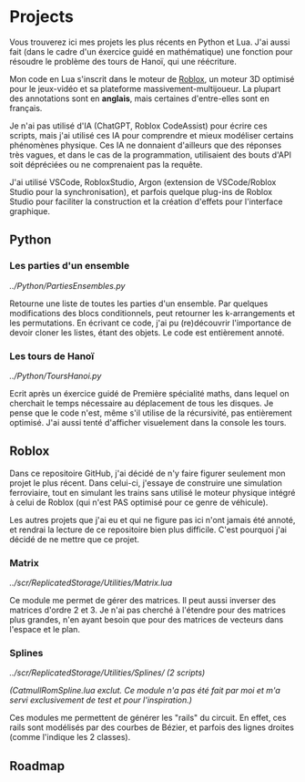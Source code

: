 # Projects

Vous trouverez ici mes projets les plus récents en Python et Lua. J'ai aussi fait (dans le cadre d'un éxercice guidé en mathématique) une fonction pour résoudre le problème des tours de Hanoï, qui une réécriture. 

Mon code en Lua s'inscrit dans le moteur de [Roblox](https://create.roblox.com/docs/fr-fr/platform), un moteur 3D optimisé pour le jeux-vidéo et sa plateforme massivement-multijoueur. La plupart des annotations sont en __anglais__, mais certaines d'entre-elles sont en français. 

Je n'ai pas utilisé d'IA (ChatGPT, Roblox CodeAssist) pour écrire ces scripts, mais j'ai utilisé ces IA pour comprendre et mieux modéliser certains phénomènes physique. Ces IA ne donnaient d'ailleurs que des réponses très vagues, et dans le cas de la programmation, utilisaient des bouts d'API soit dépréciées ou ne comprenaient pas la requête.

J'ai utilisé VSCode, RobloxStudio, Argon (extension de VSCode/Roblox Studio pour la synchronisation), et parfois quelque plug-ins de Roblox Studio pour faciliter la construction et la création d'effets pour l'interface graphique.

## Python

### Les parties d'un ensemble
*../Python/PartiesEnsembles.py*

Retourne une liste de toutes les parties d'un ensemble. Par quelques modifications des blocs conditionnels, peut retourner les k-arrangements et les permutations. En écrivant ce code, j'ai pu (re)découvrir l'importance de devoir cloner les listes, étant des objets. Le code est entièrement annoté.

### Les tours de Hanoï
*../Python/ToursHanoi.py*

Ecrit après un éxercice guidé de Première spécialité maths, dans lequel on cherchait le temps nécessaire au déplacement de tous les disques.
Je pense que le code n'est, même s'il utilise de la récursivité, pas entièrement optimisé. J'ai aussi tenté d'afficher visuelement dans la console les tours.

## Roblox

Dans ce repositoire GitHub, j'ai décidé de n'y faire figurer seulement mon projet le plus récent. Dans celui-ci, j'essaye de construire une simulation ferroviaire, tout en simulant les trains sans utilisé le moteur physique intégré à celui de Roblox (qui n'est PAS optimisé pour ce genre de véhicule).

Les autres projets que j'ai eu et qui ne figure pas ici n'ont jamais été annoté, et rendrai la lecture de ce repositoire bien plus difficile. C'est pourquoi j'ai décidé de ne mettre que ce projet.

### Matrix
*../scr/ReplicatedStorage/Utilities/Matrix.lua*

Ce module me permet de gérer des matrices. Il peut aussi inverser des matrices d'ordre 2 et 3. Je n'ai pas cherché à l'étendre pour des matrices plus grandes, n'en ayant besoin que pour des matrices de vecteurs dans l'espace et le plan.

### Splines
*../scr/ReplicatedStorage/Utilities/Splines/ (2 scripts)*

*(CatmullRomSpline.lua exclut. Ce module n'a pas été fait par moi et m'a servi exclusivement de test et pour l'inspiration.)*

Ces modules me permettent de générer les "rails" du circuit. En effet, ces rails sont modélisés par des courbes de Bézier, et parfois des lignes droites (comme l'indique les 2 classes). 

## Roadmap
